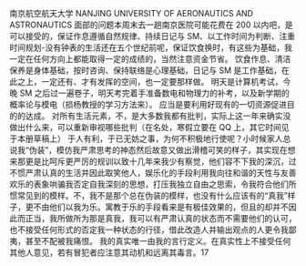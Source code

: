 南京航空航天大学
NANJING UNIVERSITY OF AERONAUTICS AND ASTRONAUTICS
面部的问题本周末去一趟南京医院可能花费在 200 以内吧，是可以接受的，保证作息遵循自然规律、持续日记与 SM、以工作时间为判断、注重时间规划-没有钟表的生活还在五个世纪前呢，保证饮食换时，有这些为基础，我一定在任何方向上都能取得一定的成绩的，当然注意资金节省。
饮食作息、清洁保养是身体基础，按时咨询、保持联络是心理基础，日记与 SM 是工作基础，在此之上，一定还有、才有发挥的空间，也一定要那样做。
明天是计算机考试，今晚 SM 之后过一遍卷子，明天考完着手准备数电和物理力的补考，以及新学期的概率论与模电（损杨教授的学习方法来）。
应当是要利用好现有的一切资源促进目的的达成。
对所有生活元素，不，是大多数我都有批判，实际上这一年来确实没做出什么来，可以重新审视哪些批判（在名处，寒假立要在 QQ 上，其它时间见于本册草稿上）
于人有利，于已无妨之事，为何不积极地行使呢？小时候家人总说我“伪装”，模仿我严肃思考的神态然后故意又做出滑稽可笑的样子，其实现在想来那更是比呵斥更严厉的规训以致十几年来我少有察觉，他们容不下我的深沉，过不惯严肃认真的生活并因此取笑他人，娱乐化的手段利用我向往和谐的天性与友善欢乐的表象哄骗我否定自我深刻的思想，打压我独立自由之思索，令我符合他们所惯常见到的模样。不，我不是那个总在伪装的模样，也没有什么应该有的“真我”样子，更不由他们以我为乐。寓教于乐的手段看来是有极佳效果的，但且的却并不因此而正当，我所做所为那是真我，我可以有严肃认真的状态而不需要他们的认可，也不接受任何形式的否定我一种状态的行径，借此改造人并输出观点的人更令我鄙夷，甚至不配被我痛恨。
我的真实唯一由我的言行定义。在真实性上不接受任何其他人意见，若有冒犯者应注意其动机和远离其毒言。17

